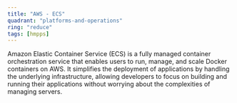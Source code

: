 ```yaml
---
title: "AWS - ECS"
quadrant: "platforms-and-operations"
ring: "reduce"
tags: [hmpps]
---
```


Amazon Elastic Container Service (ECS) is a fully managed container orchestration service that enables users to run, manage, and scale Docker containers on AWS. It simplifies the deployment of applications by handling the underlying infrastructure, allowing developers to focus on building and running their applications without worrying about the complexities of managing servers.
